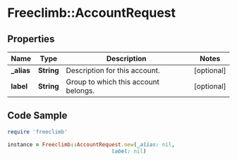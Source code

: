 # Freeclimb::AccountRequest

## Properties

Name | Type | Description | Notes
------------ | ------------- | ------------- | -------------
**_alias** | **String** | Description for this account. | [optional] 
**label** | **String** | Group to which this account belongs. | [optional] 

## Code Sample

```ruby
require 'freeclimb'

instance = Freeclimb::AccountRequest.new(_alias: nil,
                                 label: nil)
```


